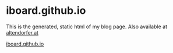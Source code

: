 # iboard.github.io

This is the generated, static html of my blog page.
Also available at [altendorfer.at](https://altendorfer.at)

[iboard.github.io](https://iboard.github.io)
